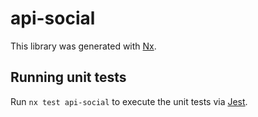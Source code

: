 # api-social

This library was generated with [Nx](https://nx.dev).





## Running unit tests

Run `nx test api-social` to execute the unit tests via [Jest](https://jestjs.io).


